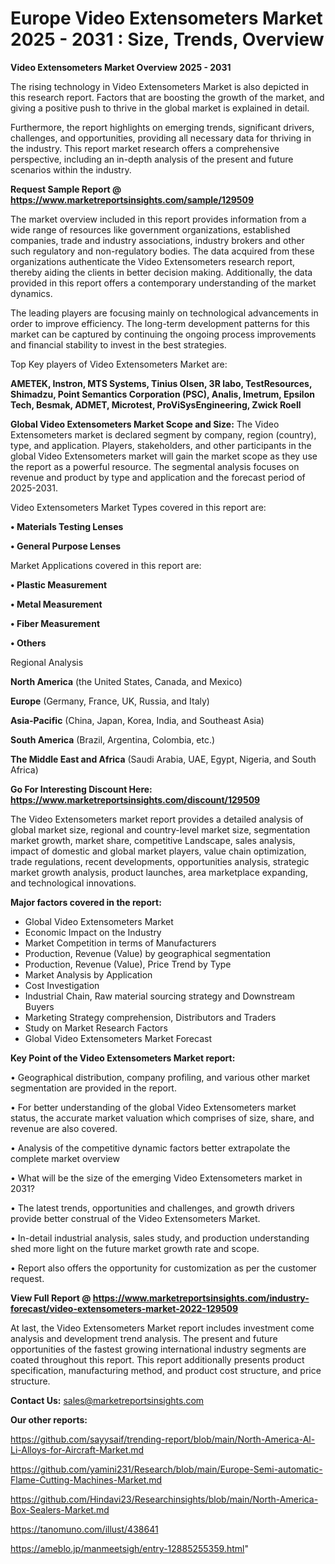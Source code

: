  # Europe Video Extensometers Market 2025 - 2031 : Size, Trends, Overview

<Strong> Video Extensometers Market Overview 2025 - 2031</strong>

The rising technology in Video Extensometers Market is also depicted in this research report. Factors that are boosting the growth of the market, and giving a positive push to thrive in the global market is explained in detail.

Furthermore, the report highlights on emerging trends, significant drivers, challenges, and opportunities, providing all necessary data for thriving in the industry. This report market research offers a comprehensive perspective, including an in-depth analysis of the present and future scenarios within the industry.

<strong>Request Sample Report @ <a href=https://www.marketreportsinsights.com/sample/129509>https://www.marketreportsinsights.com/sample/129509</a></strong>

The market overview included in this report provides information from a wide range of resources like government organizations, established companies, trade and industry associations, industry brokers and other such regulatory and non-regulatory bodies. The data acquired from these organizations authenticate the Video Extensometers research report, thereby aiding the clients in better decision making. Additionally, the data provided in this report offers a contemporary understanding of the market dynamics.

The leading players are focusing mainly on technological advancements in order to improve efficiency. The long-term development patterns for this market can be captured by continuing the ongoing process improvements and financial stability to invest in the best strategies.

Top Key players of Video Extensometers Market are:

<strong>AMETEK, Instron, MTS Systems, Tinius Olsen, 3R labo, TestResources, Shimadzu, Point Semantics Corporation (PSC), Analis, Imetrum, Epsilon Tech, Besmak, ADMET, Microtest, ProViSysEngineering, Zwick Roell</strong>

<strong><b>Global Video Extensometers Market Scope and Size:</b></strong>
The Video Extensometers market is declared segment by company, region (country), type, and application. Players, stakeholders, and other participants in the global Video Extensometers market will gain the market scope as they use the report as a powerful resource. The segmental analysis focuses on revenue and product by type and application and the forecast period of 2025-2031.

Video Extensometers Market Types covered in this report are:

<strong>• Materials Testing Lenses

• General Purpose Lenses</strong>

Market Applications covered in this report are:

<strong>• Plastic Measurement

• Metal Measurement

• Fiber Measurement

• Others</strong> 

Regional Analysis

<strong>North America</strong> (the United States, Canada, and Mexico)

<strong>Europe</strong> (Germany, France, UK, Russia, and Italy)

<strong>Asia-Pacific</strong> (China, Japan, Korea, India, and Southeast Asia)

<strong>South America</strong> (Brazil, Argentina, Colombia, etc.)

<strong>The Middle East and Africa</strong> (Saudi Arabia, UAE, Egypt, Nigeria, and South Africa)

<strong>Go For Interesting Discount Here: <a href=https://www.marketreportsinsights.com/discount/129509>https://www.marketreportsinsights.com/discount/129509</a></strong>

The Video Extensometers market report provides a detailed analysis of global market size, regional and country-level market size, segmentation market growth, market share, competitive Landscape, sales analysis, impact of domestic and global market players, value chain optimization, trade regulations, recent developments, opportunities analysis, strategic market growth analysis, product launches, area marketplace expanding, and technological innovations.

<strong><b>Major factors covered in the report:</b></strong>
<ul>
  <li>Global Video Extensometers Market </li>
  <li>Economic Impact on the Industry</li>
  <li>Market Competition in terms of Manufacturers</li>
  <li>Production, Revenue (Value) by geographical segmentation</li>
  <li>Production, Revenue (Value), Price Trend by Type</li>
  <li>Market Analysis by Application</li>
  <li>Cost Investigation</li>
  <li>Industrial Chain, Raw material sourcing strategy and Downstream Buyers</li>
  <li>Marketing Strategy comprehension, Distributors and Traders</li>
  <li>Study on Market Research Factors</li>
  <li>Global Video Extensometers Market Forecast</li>
</ul>

<strong><b>Key Point of the Video Extensometers Market report:</b></strong>

• Geographical distribution, company profiling, and various other market segmentation are provided in the report.

• For better understanding of the global Video Extensometers market status, the accurate market valuation which comprises of size, share, and revenue are also covered.

• Analysis of the competitive dynamic factors better extrapolate the complete market overview

• What will be the size of the emerging Video Extensometers market in 2031?

• The latest trends, opportunities and challenges, and growth drivers provide better construal of the Video Extensometers Market.

• In-detail industrial analysis, sales study, and production understanding shed more light on the future market growth rate and scope.

• Report also offers the opportunity for customization as per the customer request.

<strong><b>View Full Report @ <a href=https://www.marketreportsinsights.com/industry-forecast/video-extensometers-market-2022-129509>https://www.marketreportsinsights.com/industry-forecast/video-extensometers-market-2022-129509</a></b></strong>


At last, the Video Extensometers Market report includes investment come analysis and development trend analysis. The present and future opportunities of the fastest growing international industry segments are coated throughout this report. This report additionally presents product specification, manufacturing method, and product cost structure, and price structure.

<strong>Contact Us:</strong>
sales@marketreportsinsights.com

<strong>Our other reports:</strong>

<a href=https://github.com/sayysaif/trending-report/blob/main/North-America-Al-Li-Alloys-for-Aircraft-Market.md>https://github.com/sayysaif/trending-report/blob/main/North-America-Al-Li-Alloys-for-Aircraft-Market.md</a>

<a href=https://github.com/yamini231/Research/blob/main/Europe-Semi-automatic-Flame-Cutting-Machines-Market.md>https://github.com/yamini231/Research/blob/main/Europe-Semi-automatic-Flame-Cutting-Machines-Market.md</a>

<a href=https://github.com/Hindavi23/Researchinsights/blob/main/North-America-Box-Sealers-Market.md>https://github.com/Hindavi23/Researchinsights/blob/main/North-America-Box-Sealers-Market.md</a>

<a href=https://tanomuno.com/illust/438641>https://tanomuno.com/illust/438641</a>

<a href=https://ameblo.jp/manmeetsigh/entry-12885255359.html>https://ameblo.jp/manmeetsigh/entry-12885255359.html</a>"
